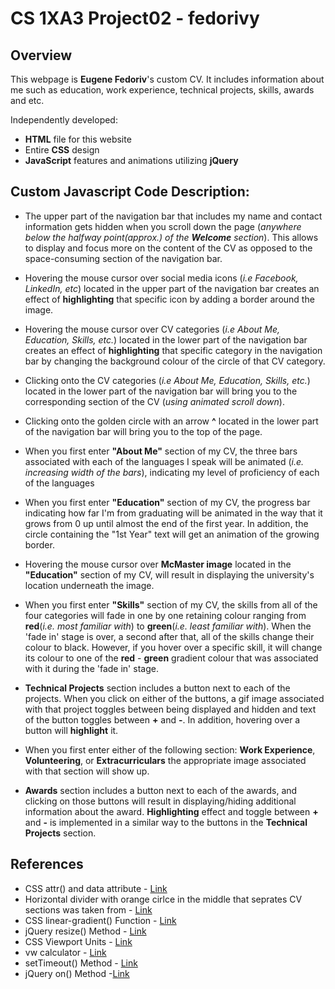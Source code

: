# CS 1XA3 Project02 - fedorivy


## Overview

This webpage is **Eugene Fedoriv**'s custom CV.
It includes information about me such as education, work experience, technical projects, skills, awards and etc.   

Independently developed:  
* **HTML** file for this website
* Entire **CSS** design
* **JavaScript** features and animations utilizing **jQuery**
 
## Custom Javascript Code Description:

* The upper part of the navigation bar that includes my name and contact information gets hidden when you scroll down the page (*anywhere below the halfway point(approx.) of the **Welcome** section*). This allows to display and focus more on the content of the CV as opposed to the space-consuming section of the navigation bar.

* Hovering the mouse cursor over social media icons (*i.e Facebook, LinkedIn, etc*) located in the upper part of the navigation bar creates an effect of **highlighting** that specific icon by adding a border around the image.  

* Hovering the mouse cursor over CV categories (*i.e About Me, Education, Skills, etc.*) located in the lower part of the navigation bar creates an effect of **highlighting** that specific category in the navigation bar by changing the background colour of the circle of that CV category.  

* Clicking onto the CV categories (*i.e About Me, Education, Skills, etc.*) located in the lower part of the navigation bar will bring you to the corresponding section of the CV (*using animated scroll down*). 

* Clicking onto the golden circle with an arrow **^** located in the lower part of the navigation bar will bring you to the top of the page. 

* When you first enter **"About Me"** section of my CV, the three bars associated with each of the languages I speak will be animated (*i.e. increasing width of the bars*), indicating my level of proficiency of each of the languages

* When you first enter **"Education"** section of my CV, the progress bar indicating how far I'm from graduating will be animated in the way that it grows from 0 up until almost the end of the first year. In addition, the circle containing the "1st Year" text will get an animation of the growing border.

* Hovering the mouse cursor over **McMaster image** located in the **"Education"** section of my CV, will result in displaying the university's location underneath the image.  

* When you first enter **"Skills"** section of my CV, the skills from all of the four categories will fade in one by one retaining colour ranging from **red**(*i.e. most familiar with*) to **green**(*i.e. least familiar with*). When the 'fade in' stage is over, a second after that, all of the skills change their colour to black. However, if you hover over a specific skill, it will change its colour to one of the **red** - **green** gradient colour that was associated with it during the 'fade in' stage.  

* **Technical Projects** section includes a button next to each of the projects. When you click on either of the buttons, a gif image associated with that project toggles between being displayed and hidden and text of the button toggles between **+** and **-**. In addition, hovering over a button will **highlight** it.  

* When you first enter either of the following section: **Work Experience**, **Volunteering**, or **Extracurriculars**
 the appropriate image associated with that section will show up.
 
* **Awards** section includes a button next to each of the awards, and clicking on those buttons will result in displaying/hiding additional information about the award. **Highlighting** effect and toggle between **+** and **-** is implemented in a similar way to the buttons in the **Technical Projects** section.


## References
- CSS attr() and data attribute - [Link](https://css-tricks.com/css-attr-function-got-nothin-custom-properties/)
- Horizontal divider with orange cirlce in the middle that seprates CV sections was taken from - [Link](https://codepen.io/Oddgson/pen/VPrYbv)
- CSS linear-gradient() Function - [Link](https://www.w3schools.com/cssref/func_linear-gradient.asp)
- jQuery resize() Method - [Link](https://www.w3schools.com/jquery/event_resize.asp)
- CSS Viewport Units - [Link](https://www.sitepoint.com/css-viewport-units-quick-start/)
- vw calculator - [Link](https://codepen.io/lakshmiR/pen/YGWXoo)
- setTimeout() Method - [Link](https://www.w3schools.com/jsref/met_win_settimeout.asp)
- jQuery on() Method -[Link](https://www.w3schools.com/jquery/event_on.asp)

